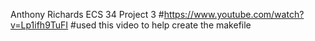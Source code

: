 Anthony Richards ECS 34 Project 3
#https://www.youtube.com/watch?v=Lp1ifh9TuFI #used this video to help create the makefile


